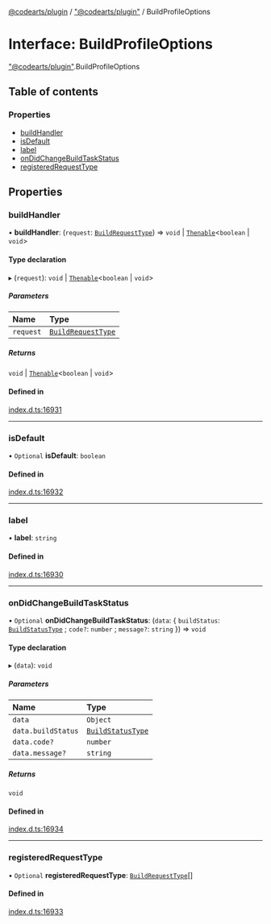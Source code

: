 [@codearts/plugin](../README.md) / ["@codearts/plugin"](../modules/_codearts_plugin_.md) / BuildProfileOptions

# Interface: BuildProfileOptions

["@codearts/plugin"](../modules/_codearts_plugin_.md).BuildProfileOptions

## Table of contents

### Properties

- [buildHandler](codearts_plugin_.BuildProfileOptions.md#buildhandler)
- [isDefault](codearts_plugin_.BuildProfileOptions.md#isdefault)
- [label](codearts_plugin_.BuildProfileOptions.md#label)
- [onDidChangeBuildTaskStatus](codearts_plugin_.BuildProfileOptions.md#ondidchangebuildtaskstatus)
- [registeredRequestType](codearts_plugin_.BuildProfileOptions.md#registeredrequesttype)

## Properties

### buildHandler

• **buildHandler**: (`request`: [`BuildRequestType`](../enums/codearts_plugin_.BuildRequestType.md)) => `void` \| [`Thenable`](Thenable.md)<`boolean` \| `void`\>

#### Type declaration

▸ (`request`): `void` \| [`Thenable`](Thenable.md)<`boolean` \| `void`\>

##### Parameters

| Name | Type |
| :------ | :------ |
| `request` | [`BuildRequestType`](../enums/codearts_plugin_.BuildRequestType.md) |

##### Returns

`void` \| [`Thenable`](Thenable.md)<`boolean` \| `void`\>

#### Defined in

[index.d.ts:16931](https://github.com/shuyaqian/cloudide-plugin-api/blob/3fbdd11/index.d.ts#L16931)

___

### isDefault

• `Optional` **isDefault**: `boolean`

#### Defined in

[index.d.ts:16932](https://github.com/shuyaqian/cloudide-plugin-api/blob/3fbdd11/index.d.ts#L16932)

___

### label

• **label**: `string`

#### Defined in

[index.d.ts:16930](https://github.com/shuyaqian/cloudide-plugin-api/blob/3fbdd11/index.d.ts#L16930)

___

### onDidChangeBuildTaskStatus

• `Optional` **onDidChangeBuildTaskStatus**: (`data`: { `buildStatus`: [`BuildStatusType`](../enums/codearts_plugin_.BuildStatusType.md) ; `code?`: `number` ; `message?`: `string`  }) => `void`

#### Type declaration

▸ (`data`): `void`

##### Parameters

| Name | Type |
| :------ | :------ |
| `data` | `Object` |
| `data.buildStatus` | [`BuildStatusType`](../enums/codearts_plugin_.BuildStatusType.md) |
| `data.code?` | `number` |
| `data.message?` | `string` |

##### Returns

`void`

#### Defined in

[index.d.ts:16934](https://github.com/shuyaqian/cloudide-plugin-api/blob/3fbdd11/index.d.ts#L16934)

___

### registeredRequestType

• `Optional` **registeredRequestType**: [`BuildRequestType`](../enums/codearts_plugin_.BuildRequestType.md)[]

#### Defined in

[index.d.ts:16933](https://github.com/shuyaqian/cloudide-plugin-api/blob/3fbdd11/index.d.ts#L16933)
